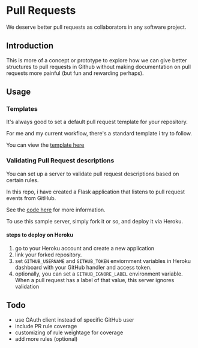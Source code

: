 # Pull Requests

We deserve better pull requests as collaborators in any software project.


## Introduction

This is more of a concept or prototype to explore how we can give better
structures to pull requests in Github without making documentation on pull
requests more painful (but fun and rewarding perhaps).

## Usage

### Templates

It's always good to set a default pull request template for your repository.

For me and my current workflow, there's a standard template i try to follow.

You can view the [template here](.github/PULL_REQUEST_TEMPLATE.md)

### Validating Pull Request descriptions

You can set up a server to validate pull request descriptions based on certain
rules.

In this repo, i have created a Flask application that listens to pull request
events from GitHub.

See the [code here](webhooks/server.py) for more information.

To use this sample server, simply fork it or so, and deploy it via Heroku.

#### steps to deploy on Heroku

1. go to your Heroku account and create a new application
2. link your forked repository.
3. set `GITHUB_USERNAME` and `GITHUB_TOKEN` enviornment variables in Heroku dashboard with your GitHub handler and access token.
4. optionally, you can set a `GITHUB_IGNORE_LABEL` environment variable. When a pull request has a label of that value, this server ignores validation

## Todo

- use OAuth client instead of specific GitHub user
- include PR rule coverage
- customizing of rule weightage for coverage
- add more rules (optional)
